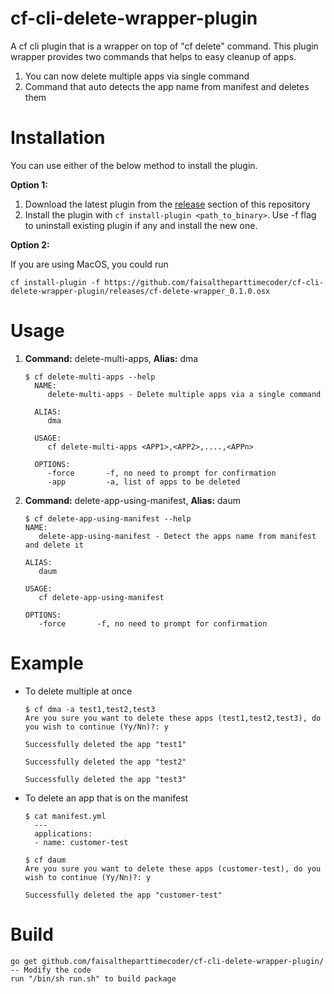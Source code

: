 # cf-cli-delete-wrapper-plugin

A cf cli plugin that is a wrapper on top of "cf delete" command.
This plugin wrapper provides two commands that helps to easy cleanup of apps.
    
   1. You can now delete multiple apps via single command
   2. Command that auto detects the app name from manifest and deletes them
    
# Installation

You can use either of the below method to install the plugin.

**Option 1:** 

   1. Download the latest plugin from the [release](https://github.com/faisaltheparttimecoder/cf-cli-delete-wrapper-plugin/releases) section of this repository
   2. Install the plugin with `cf install-plugin <path_to_binary>`. Use -f flag to uninstall existing plugin if any and install the new one. 
   
**Option 2:**

If you are using MacOS, you could run  

    cf install-plugin -f https://github.com/faisaltheparttimecoder/cf-cli-delete-wrapper-plugin/releases/cf-delete-wrapper_0.1.0.osx
    
# Usage

1. **Command:** delete-multi-apps, **Alias:** dma 
    ```
    $ cf delete-multi-apps --help
      NAME:
         delete-multi-apps - Delete multiple apps via a single command
      
      ALIAS:
         dma
      
      USAGE:
         cf delete-multi-apps <APP1>,<APP2>,....,<APPn>
      
      OPTIONS:
         -force       -f, no need to prompt for confirmation
         -app         -a, list of apps to be deleted
    ```

2. **Command:** delete-app-using-manifest, **Alias:** daum
    ```
    $ cf delete-app-using-manifest --help
    NAME:
       delete-app-using-manifest - Detect the apps name from manifest and delete it
    
    ALIAS:
       daum
    
    USAGE:
       cf delete-app-using-manifest
    
    OPTIONS:
       -force       -f, no need to prompt for confirmation
    ```
    
# Example

+ To delete multiple at once
    ```
    $ cf dma -a test1,test2,test3
    Are you sure you want to delete these apps (test1,test2,test3), do you wish to continue (Yy/Nn)?: y
    
    Successfully deleted the app "test1"
    
    Successfully deleted the app "test2"
    
    Successfully deleted the app "test3"
    ```

+ To delete an app that is on the manifest
    ```
    $ cat manifest.yml 
      ---
      applications:
      - name: customer-test
    
    $ cf daum
    Are you sure you want to delete these apps (customer-test), do you wish to continue (Yy/Nn)?: y
    
    Successfully deleted the app "customer-test"
    ```

# Build

```
go get github.com/faisaltheparttimecoder/cf-cli-delete-wrapper-plugin/
-- Modify the code
run "/bin/sh run.sh" to build package
```